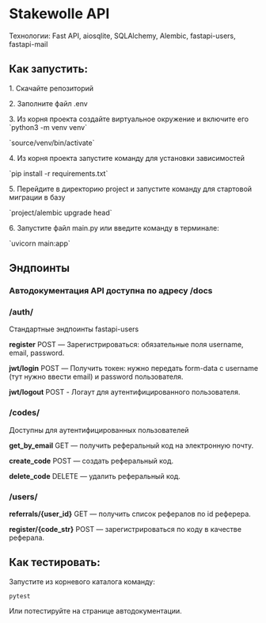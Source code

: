 # Stakewolle API

<p>Технологии: Fast API, aiosqlite, SQLAlchemy, Alembic, fastapi-users, fastapi-mail

## Как запустить:
<p>1. Скачайте репозиторий
<p>2. Заполните файл .env
<p>3. Из корня проекта создайте виртуальное окружение и включите его
                `python3 -m venv venv` <p>
                `source/venv/bin/activate` <p>
<p>4. Из корня проекта запустите команду для установки зависимостей
<p>`pip install -r requirements.txt` <p>
<p>5. Перейдите в директорию project и запустите команду для стартовой миграции в базу
<p>`project/alembic upgrade head` <p>
<p>6. Запустите файл main.py или введите команду в терминале:
<p>`uvicorn main:app`

## Эндпоинты
### Автодокументация API доступна по адресу /docs

### /auth/
Стандартные эндпоинты fastapi-users <p>
<b>register</b> POST — Зарегистрироваться: обязательные поля username, email, password. <p>
<b>jwt/login</b> POST — Получить токен: нужно передать form-data с username (тут нужно ввести email) и password пользователя. <p>
<b>jwt/logout</b> POST - Логаут для аутентифицированного пользователя. <p>

### /codes/
Доступны для аутентифицированных пользователей <p> 
<b>get_by_email</b> GET — получить реферальный код на электронную почту. <p>
<b>create_code</b> POST — создать реферальный код. <p>
<b>delete_code</b> DELETE — удалить реферальный код. <p>

### /users/
<b>referrals/{user_id}</b> GET — получить список рефералов по id реферера. <p>
<b>register/{code_str}</b> POST — зарегистрироваться по коду в качестве реферала. <p>

## Как тестировать:

Запустите из корневого каталога команду: <p>
`pytest` <p>
Или потестируйте на странице автодокументации. <p>
